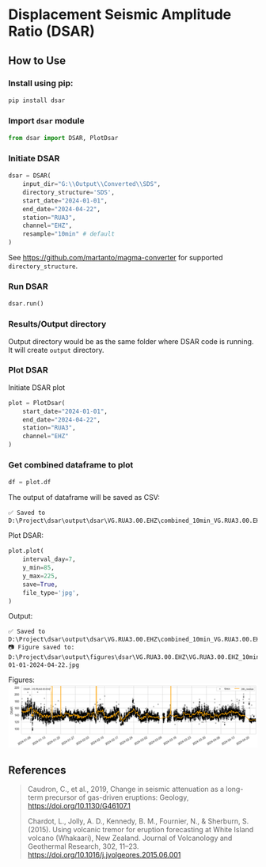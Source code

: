 #  Displacement Seismic Amplitude Ratio (DSAR)

## How to Use
### Install using pip:
```python
pip install dsar
```

### Import `dsar` module
```python
from dsar import DSAR, PlotDsar
```

### Initiate DSAR
```python
dsar = DSAR(
    input_dir="G:\\Output\\Converted\\SDS",
    directory_structure='SDS',
    start_date="2024-01-01",
    end_date="2024-04-22",
    station="RUA3",
    channel="EHZ",
    resample="10min" # default
)
```

See https://github.com/martanto/magma-converter for supported `directory_structure`.

### Run DSAR
```python
dsar.run()
```

### Results/Output directory
Output directory would be as the same folder where DSAR code is running. It will create `output` directory.

### Plot DSAR
Initiate DSAR plot
```python
plot = PlotDsar(
    start_date="2024-01-01",
    end_date="2024-04-22",
    station="RUA3",
    channel="EHZ"
)
```

### Get combined dataframe to plot
```python
df = plot.df
```
The output of dataframe will be saved as CSV:
```text
✅ Saved to D:\Project\dsar\output\dsar\VG.RUA3.00.EHZ\combined_10min_VG.RUA3.00.EHZ.csv
```

Plot DSAR:
```python
plot.plot(
    interval_day=7,
    y_min=85,
    y_max=225,
    save=True,
    file_type='jpg',
)
```
Output:
```text
✅ Saved to D:\Project\dsar\output\dsar\VG.RUA3.00.EHZ\combined_10min_VG.RUA3.00.EHZ.csv
📷 Figure saved to: D:\Project\dsar\output\figures\dsar\VG.RUA3.00.EHZ\VG.RUA3.00.EHZ_10min_2024-01-01-2024-04-22.jpg
```

Figures:
![output.png](https://github.com/martanto/dsar/blob/master/examples/figures/output.png?raw=true)


## References
> Caudron, C., et al., 2019, Change in seismic attenuation as a long-term precursor of gas-driven
eruptions: Geology, https://doi.org/10.1130/G46107.1  
> 
> Chardot, L., Jolly, A. D., Kennedy, B. M., Fournier, N., & Sherburn, S. (2015). Using volcanic tremor for eruption forecasting at White Island volcano (Whakaari), New Zealand. Journal of Volcanology and Geothermal Research, 302, 11–23. https://doi.org/10.1016/j.jvolgeores.2015.06.001
